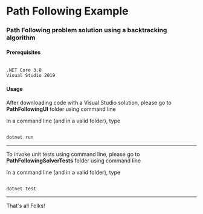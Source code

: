 # Path Following Example

### Path Following problem solution using a backtracking algorithm

#### Prerequisites
```

.NET Core 3.0
Visual Studio 2019

```

#### Usage
After downloading code with a Visual Studio solution, please go to **PathFollowingUI** folder 
using command line


In a command line (and in a valid folder), type

```

dotnet run

```

---

To invoke unit tests using command line, please go to **PathFollowingSolverTests** folder 
using command line

In a command line (and in a valid folder), type

```

dotnet test

```

---

That's all Folks!
